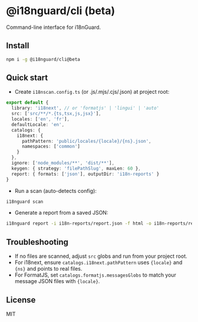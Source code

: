 # @i18nguard/cli (beta)

Command-line interface for i18nGuard.

## Install

```sh
npm i -g @i18nguard/cli@beta
```

## Quick start

- Create `i18nscan.config.ts` (or .js/.mjs/.cjs/.json) at project root:

```ts
export default {
  library: 'i18next', // or 'formatjs' | 'lingui' | 'auto'
  src: ['src/**/*.{ts,tsx,js,jsx}'],
  locales: ['en', 'fr'],
  defaultLocale: 'en',
  catalogs: {
    i18next: {
      pathPattern: 'public/locales/{locale}/{ns}.json',
      namespaces: ['common']
    }
  },
  ignore: ['node_modules/**', 'dist/**'],
  keygen: { strategy: 'filePathSlug', maxLen: 60 },
  report: { formats: ['json'], outputDir: 'i18n-reports' }
}
```

- Run a scan (auto-detects config):

```sh
i18nguard scan
```

- Generate a report from a saved JSON:

```sh
i18nguard report -i i18n-reports/report.json -f html -o i18n-reports/report.html
```

## Troubleshooting

- If no files are scanned, adjust `src` globs and run from your project root.
- For i18next, ensure `catalogs.i18next.pathPattern` uses `{locale}` and `{ns}` and points to real files.
- For FormatJS, set `catalogs.formatjs.messagesGlobs` to match your message JSON files with `{locale}`.

## License

MIT
